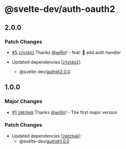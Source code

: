 # @svelte-dev/auth-oauth2

## 2.0.0

### Patch Changes

- [#5](https://github.com/willin/svelte-turbo/pull/5) [`2fe58d3`](https://github.com/willin/svelte-turbo/commit/2fe58d3230de76ab70d4cd7119ceaea4b065f39e) Thanks [@willin](https://github.com/willin)! - feat: :tada: add auth handler

- Updated dependencies [[`2fe58d3`](https://github.com/willin/svelte-turbo/commit/2fe58d3230de76ab70d4cd7119ceaea4b065f39e)]:
  - @svelte-dev/auth@2.0.0

## 1.0.0

### Major Changes

- [#1](https://github.com/willin/svelte-turbo/pull/1) [`2003948`](https://github.com/willin/svelte-turbo/commit/2003948cde7de474f0da4c2f5132ed26afe05210) Thanks [@willin](https://github.com/willin)! - The first major version

### Patch Changes

- Updated dependencies [[`2003948`](https://github.com/willin/svelte-turbo/commit/2003948cde7de474f0da4c2f5132ed26afe05210)]:
  - @svelte-dev/auth@1.0.0
